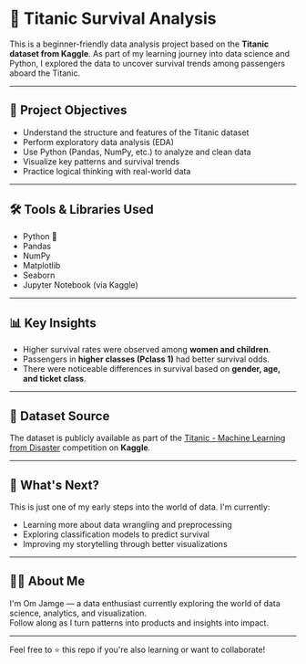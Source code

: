 # 🚢 Titanic Survival Analysis

This is a beginner-friendly data analysis project based on the **Titanic dataset from Kaggle**. As part of my learning journey into data science and Python, I explored the data to uncover survival trends among passengers aboard the Titanic.

---

## 📌 Project Objectives

- Understand the structure and features of the Titanic dataset
- Perform exploratory data analysis (EDA)
- Use Python (Pandas, NumPy, etc.) to analyze and clean data
- Visualize key patterns and survival trends
- Practice logical thinking with real-world data

---

## 🛠️ Tools & Libraries Used

- Python 🐍
- Pandas
- NumPy
- Matplotlib
- Seaborn
- Jupyter Notebook (via Kaggle)

---

## 📊 Key Insights

- Higher survival rates were observed among **women and children**.
- Passengers in **higher classes (Pclass 1)** had better survival odds.
- There were noticeable differences in survival based on **gender, age, and ticket class**.

---

## 📂 Dataset Source

The dataset is publicly available as part of the [Titanic - Machine Learning from Disaster](https://www.kaggle.com/competitions/titanic) competition on **Kaggle**.

---

## 🚀 What's Next?

This is just one of my early steps into the world of data. I'm currently:

- Learning more about data wrangling and preprocessing
- Exploring classification models to predict survival
- Improving my storytelling through better visualizations

---

## 🙋‍♂️ About Me

I'm Om Jamge — a data enthusiast currently exploring the world of data science, analytics, and visualization.  
Follow along as I turn patterns into products and insights into impact.

---

Feel free to ⭐️ this repo if you're also learning or want to collaborate!
